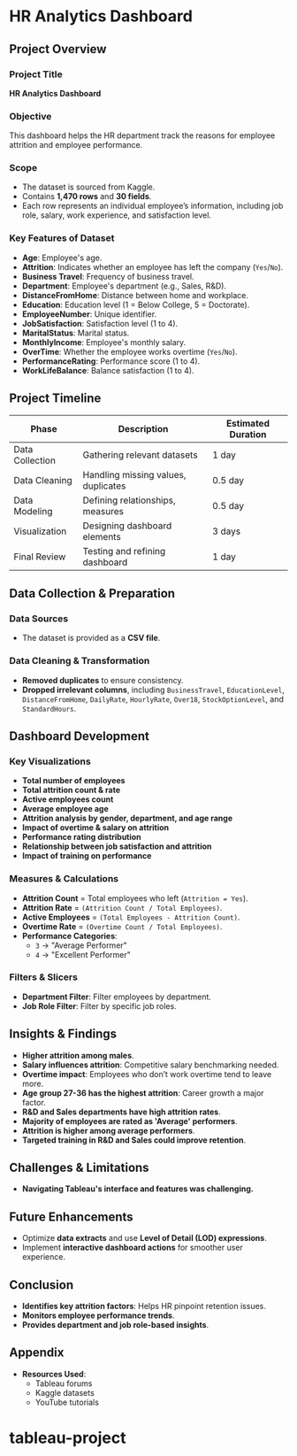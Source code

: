 # HR Analytics Dashboard

## Project Overview

### Project Title
**HR Analytics Dashboard**

### Objective
This dashboard helps the HR department track the reasons for employee attrition and employee performance.

### Scope
- The dataset is sourced from Kaggle.
- Contains **1,470 rows** and **30 fields**.
- Each row represents an individual employee’s information, including job role, salary, work experience, and satisfaction level.

### Key Features of Dataset
- **Age**: Employee's age.
- **Attrition**: Indicates whether an employee has left the company (`Yes`/`No`).
- **Business Travel**: Frequency of business travel.
- **Department**: Employee's department (e.g., Sales, R&D).
- **DistanceFromHome**: Distance between home and workplace.
- **Education**: Education level (1 = Below College, 5 = Doctorate).
- **EmployeeNumber**: Unique identifier.
- **JobSatisfaction**: Satisfaction level (1 to 4).
- **MaritalStatus**: Marital status.
- **MonthlyIncome**: Employee's monthly salary.
- **OverTime**: Whether the employee works overtime (`Yes`/`No`).
- **PerformanceRating**: Performance score (1 to 4).
- **WorkLifeBalance**: Balance satisfaction (1 to 4).

## Project Timeline
| Phase               | Description                          | Estimated Duration |
|---------------------|----------------------------------|------------------|
| Data Collection    | Gathering relevant datasets       | 1 day           |
| Data Cleaning      | Handling missing values, duplicates | 0.5 day         |
| Data Modeling      | Defining relationships, measures  | 0.5 day         |
| Visualization      | Designing dashboard elements      | 3 days          |
| Final Review      | Testing and refining dashboard    | 1 day           |

## Data Collection & Preparation

### Data Sources
- The dataset is provided as a **CSV file**.

### Data Cleaning & Transformation
- **Removed duplicates** to ensure consistency.
- **Dropped irrelevant columns**, including `BusinessTravel`, `EducationLevel`, `DistanceFromHome`, `DailyRate`, `HourlyRate`, `Over18`, `StockOptionLevel`, and `StandardHours`.

## Dashboard Development

### Key Visualizations
- **Total number of employees**
- **Total attrition count & rate**
- **Active employees count**
- **Average employee age**
- **Attrition analysis by gender, department, and age range**
- **Impact of overtime & salary on attrition**
- **Performance rating distribution**
- **Relationship between job satisfaction and attrition**
- **Impact of training on performance**

### Measures & Calculations
- **Attrition Count** = Total employees who left (`Attrition = Yes`).
- **Attrition Rate** = `(Attrition Count / Total Employees)`.
- **Active Employees** = `(Total Employees - Attrition Count)`.
- **Overtime Rate** = `(Overtime Count / Total Employees)`.
- **Performance Categories**:
  - `3` → "Average Performer"
  - `4` → "Excellent Performer"

### Filters & Slicers
- **Department Filter**: Filter employees by department.
- **Job Role Filter**: Filter by specific job roles.

## Insights & Findings
- **Higher attrition among males**.
- **Salary influences attrition**: Competitive salary benchmarking needed.
- **Overtime impact**: Employees who don’t work overtime tend to leave more.
- **Age group 27-36 has the highest attrition**: Career growth a major factor.
- **R&D and Sales departments have high attrition rates**.
- **Majority of employees are rated as 'Average' performers**.
- **Attrition is higher among average performers**.
- **Targeted training in R&D and Sales could improve retention**.

## Challenges & Limitations
- **Navigating Tableau's interface and features was challenging.**

## Future Enhancements
- Optimize **data extracts** and use **Level of Detail (LOD) expressions**.
- Implement **interactive dashboard actions** for smoother user experience.

## Conclusion
- **Identifies key attrition factors**: Helps HR pinpoint retention issues.
- **Monitors employee performance trends**.
- **Provides department and job role-based insights**.

## Appendix
- **Resources Used**:
  - Tableau forums
  - Kaggle datasets
  - YouTube tutorials
# tableau-project
